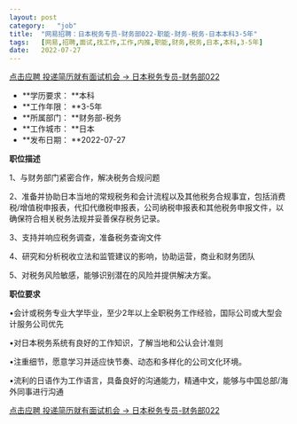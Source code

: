 ```yaml
---
layout:	post
category:	"job"
title:	"网易招聘：日本税务专员-财务部022-职能-财务-税务-日本本科3-5年"
tags:	[网易,招聘,面试,找工作,工作,内推,职能,财务,税务,日本,本科,3-5年]
date:	2022-07-27
---
```


[点击应聘 投递简历就有面试机会 ->  日本税务专员-财务部022](http://mobile.bole.netease.com/bole/boleDetail?id=40308&employeeId=346f03c3cda5f04c&key=all)



- **学历要求： **本科
- **工作年限： **3-5年
- **所属部门： **财务部-税务
- **工作城市： **日本
- **发布日期： **2022-07-27



**职位描述**

1、与财务部门紧密合作，解决税务合规问题

2、准备并协助日本当地的常规税务和会计流程以及其他税务合规事宜，包括消费税/增值税申报表，代扣代缴税申报表，公司纳税申报表和其他税务申报文件，以确保符合相关税务法规并妥善保存税务记录。

3、支持并响应税务调查，准备税务查询文件

4、研究和分析税收立法和监管建议的影响，协助运营，商业和财务团队

5、对税务风险敏感，能够识别潜在的风险并提供解决方案。







**职位要求**

•会计或税务专业大学毕业，至少2年以上全职税务工作经验，国际公司或大型会计服务公司优先

•对日本税务系统有良好的工作知识，了解当地和公认会计准则

•注重细节，愿意学习并适应快节奏、动态和多样化的公司文化环境。

•流利的日语作为工作语言，具备良好的沟通能力，精通中文，能够与中国总部/海外同事进行沟通



[点击应聘 投递简历就有面试机会 ->  日本税务专员-财务部022](http://mobile.bole.netease.com/bole/boleDetail?id=40308&employeeId=346f03c3cda5f04c&key=all)